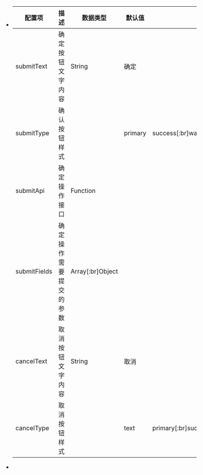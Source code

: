 - |配置项|描述|数据类型|默认值|可选值|版本|
  |--|--|--|--|--|--|
  |submitText|确定按钮文字内容|String|确定|||
  |submitType|确认按钮样式||primary|success[:br]waring[:br]danger[:br]text||
  |submitApi|确定操作接口|Function||||
  |submitFields|确定操作需要提交的参数|Array[:br]Object||||
  |cancelText|取消按钮文字内容|String|取消|||
  |cancelType|取消按钮样式||text|primary[:br]success[:br]waring[:br]danger||
-